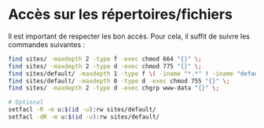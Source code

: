 # Accès sur les répertoires/fichiers

Il est important de respecter les bon accès. Pour cela, il suffit de suivre les commandes suivantes :

```bash
find sites/ -maxdepth 2 -type f -exec chmod 664 "{}" \;
find sites/ -maxdepth 2 -type d -exec chmod 775 "{}" \;
find sites/default/ -maxdepth 1 -type f \( -iname "*.*" ! -iname "default*" \) -exec chmod 444 "{}" \;
find sites/default/ -maxdepth 0 -type d -exec chmod 755 "{}" \;
find sites/ -maxdepth 2 -type d -exec chgrp www-data "{}" \;

# Optional
setfacl -R -m u:$(id -u):rw sites/default/
setfacl -dR -m u:$(id -u):rw sites/default/
```
